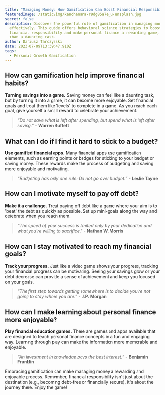 ```yaml
---
title: "Managing Money: How Gamification Can Boost Financial Responsibility"
featuredImage: /static/img/kanchanara-r9dg85a7e_u-unsplash.jpg
secret: false
description: Discover the powerful role of gamification in managing money
  effectively. This guide offers behavioral science strategies to boost
  financial responsibility and make personal finance a rewarding game, rather
  than a daunting task.
author: Dariusz Tarczyński
date: 2023-07-09T13:39:47.910Z
tags:
  - Personal Growth Gamification
---
```

## How can gamification help improve financial habits?

**Turning savings into a game.** Saving money can feel like a daunting task, but by turning it into a game, it can become more enjoyable. Set financial goals and treat them like 'levels' to complete in a game. As you reach each goal, give yourself a small reward to celebrate your achievement.

> *“Do not save what is left after spending, but spend what is left after saving.”* - **Warren Buffett**

## What can I do if I find it hard to stick to a budget?

**Use gamified financial apps.** Many financial apps use gamification elements, such as earning points or badges for sticking to your budget or saving money. These rewards make the process of budgeting and saving more enjoyable and motivating.

> *“Budgeting has only one rule: Do not go over budget.”* - **Leslie Tayne**

## How can I motivate myself to pay off debt?

**Make it a challenge.** Treat paying off debt like a game where your aim is to 'beat' the debt as quickly as possible. Set up mini-goals along the way and celebrate when you reach them.

> *“The speed of your success is limited only by your dedication and what you're willing to sacrifice.”* - **Nathan W. Morris**

## How can I stay motivated to reach my financial goals?

**Track your progress.** Just like a video game shows your progress, tracking your financial progress can be motivating. Seeing your savings grow or your debt decrease can provide a sense of achievement and keep you focused on your goals.

> *“The first step towards getting somewhere is to decide you're not going to stay where you are.”* - **J.P. Morgan**

## How can I make learning about personal finance more enjoyable?

**Play financial education games.** There are games and apps available that are designed to teach personal finance concepts in a fun and engaging way. Learning through play can make the information more memorable and enjoyable.

> *“An investment in knowledge pays the best interest.”* - **Benjamin Franklin**

Embracing gamification can make managing money a rewarding and enjoyable process. Remember, financial responsibility isn't just about the destination (e.g., becoming debt-free or financially secure), it's about the journey there. Enjoy the game!